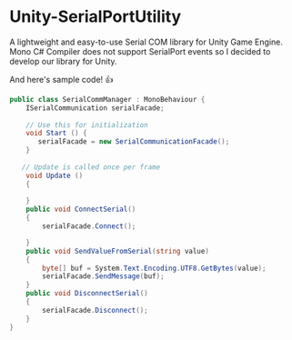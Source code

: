 # Unity-SerialPortUtility

A lightweight and easy-to-use Serial COM library for Unity Game Engine. Mono C# Compiler does not support SerialPort events so I decided to develop our library for Unity.


And here's sample code! :+1:

```C#
public class SerialCommManager : MonoBehaviour {
    ISerialCommunication serialFacade;
    
    // Use this for initialization
    void Start () {
       serialFacade = new SerialCommunicationFacade();
    }
	
   // Update is called once per frame
    void Update () 
    {
		
    }
    public void ConnectSerial()
    {
        serialFacade.Connect();

    }
    public void SendValueFromSerial(string value)
    {
        byte[] buf = System.Text.Encoding.UTF8.GetBytes(value);
        serialFacade.SendMessage(buf);
    }
    public void DisconnectSerial()
    {
        serialFacade.Disconnect();
    }
}
```
